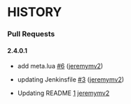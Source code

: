 # HISTORY

### Pull Requests

<!-- pull_requests_start -->

#### 2.4.0.1

* add meta.lua [#6](https://github.com/jeremymv2/bumper-ee/pull/6) ([jeremymv2](https://api.github.com/users/jeremymv2))<!-- 941a3d830a6c529172f2c816d3b6c63888840c25 -->


* updating Jenkinsfile [#3](https://github.com/jeremymv2/bumper-ee/pull/3) ([jeremymv2](https://api.github.com/users/jeremymv2))<!-- 459a8c1340eea822aba522e82b739430798f1c06 -->


* Updating README [1](https://github.com/jeremymv2/bumper-ee/pull/1) [jeremymv2](https://api.github.com/users/jeremymv2)<!-- 84352422707426063b118330c9379775909f6c31 -->

